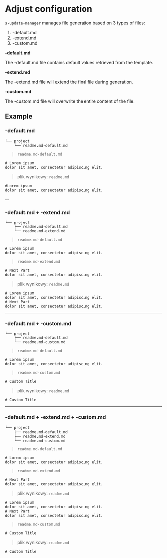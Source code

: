 # Adjust configuration

`s-update-manager` manages file generation based on 3 types of files:

1. -default.md
2. -extend.md
3. -custom.md

**-default.md**

The -default.md file contains default values retrieved from the template.

**-extend.md**

The -extend.md file will extend the final file during generation.

**-custom.md**

The -custom.md file will overwrite the entire content of the file.

## Example

### -default.md

```
└── project
    └── readme.md-default.md
```

> `readme.md-default.md`

```
# Lorem ipsum
dolor sit amet, consectetur adipiscing elit.
```

> plik wynikowy: `readme.md`

```
#Lorem ipsum
dolor sit amet, consectetur adipiscing elit.
```

--

### -default.md + -extend.md

```
└── project
    ├── readme.md-default.md
    └── readme.md-extend.md
```

> `readme.md-default.md`

```
# Lorem ipsum
dolor sit amet, consectetur adipiscing elit.
```

> `readme.md-extend.md`

```
# Next Part
dolor sit amet, consectetur adipiscing elit.
```

> plik wynikowy: `readme.md`

```
# Lorem ipsum
dolor sit amet, consectetur adipiscing elit.
# Next Part
dolor sit amet, consectetur adipiscing elit.
```

---

### -default.md + -custom.md

```
└── project
    ├── readme.md-default.md
    └── readme.md-custom.md
```

> `readme.md-default.md`

```
# Lorem ipsum
dolor sit amet, consectetur adipiscing elit.
```

> `readme.md-custom.md`

```
# Custom Title
```

> plik wynikowy: `readme.md`

```
# Custom Title
```

---

### -default.md + -extend.md + -custom.md

```
└── project
    ├── readme.md-default.md
    ├── readme.md-extend.md
    └── readme.md-custom.md
```

> `readme.md-default.md`

```
# Lorem ipsum
dolor sit amet, consectetur adipiscing elit.
```

> `readme.md-extend.md`

```
# Next Part
dolor sit amet, consectetur adipiscing elit.
```

> plik wynikowy: `readme.md`

```
# Lorem ipsum
dolor sit amet, consectetur adipiscing elit.
# Next Part
dolor sit amet, consectetur adipiscing elit.
```

> `readme.md-custom.md`

```
# Custom Title
```

> plik wynikowy: `readme.md`

```
# Custom Title
```
